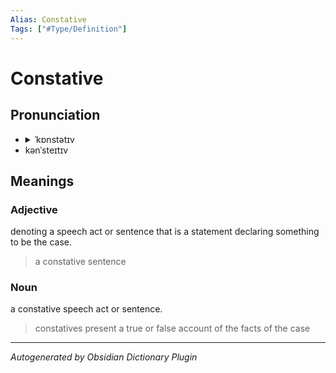 ```yaml
---
Alias: Constative
Tags: ["#Type/Definition"]
---
```


# Constative

## Pronunciation

- <details><summary>ˈkɒnstətɪv</summary><audio controls><source src="//ssl.gstatic.com/dictionary/static/sounds/20200429/xconstative--_gb_1.mp3"></audio></details>
- kənˈsteɪtɪv

## Meanings

### Adjective

denoting a speech act or sentence that is a statement declaring something to be the case.

> a constative sentence

### Noun

a constative speech act or sentence.

> constatives present a true or false account of the facts of the case



***
*Autogenerated by Obsidian Dictionary Plugin*
